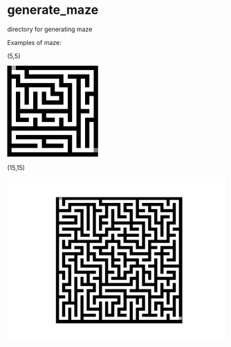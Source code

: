 # generate_maze
directory for generating maze

Examples of maze:

(5,5)

![alt text](https://github.com/take2make/generate_maze/blob/main/maze.png)

(15,15)

![alt text](https://github.com/take2make/generate_maze/blob/main/maze2.png)
